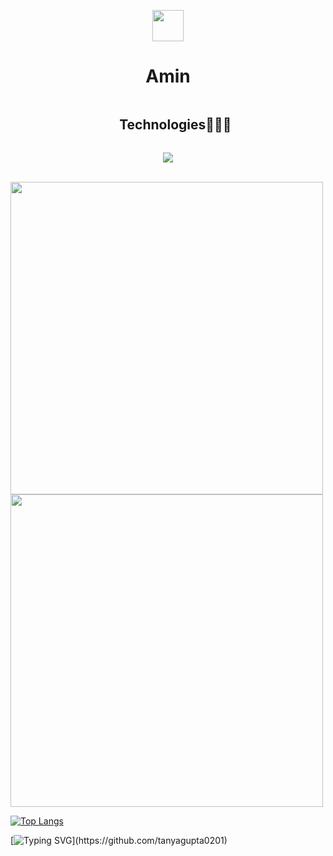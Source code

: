 <p align="center"><picture align="center"><img align="center" src = "https://github.com/7oSkaaa/7oSkaaa/blob/main/Images/about_me.gif?raw=true" width = 50px></picture></p>
<h1 align="center">Amin</h1>

<!--h1 without bottom border-->
<div id="user-content-toc">
  <ul align="center">
    <summary><h2 style="display: inline-block">Technologies👨🏻‍💻</h2></summary>
  </ul>
</div>
<!--tech stack icons-->
<p align="center">
  <a href="#">
    <img src="https://skillicons.dev/icons?i=git,css,discord,postgres,github,html,java,js,linux,mysql,vscode,idea,windows&perline=14" />
  </a>
</p>

<br>
<img src = "https://github-readme-streak-stats.herokuapp.com?user=tanyagupta0201&theme=dark&hide_border=false" width = 500>

<img src = "https://github-readme-stats.vercel.app/api?username=tanyagupta0201&show_icons=true&theme=dark" width = 500>

[![Top Langs](https://github-readme-stats.vercel.app/api/top-langs/?username=tanyagupta0201&theme=dark)](https://github.com/tanyagupta0201/github-readme-stats)

[![Typing SVG](https://readme-typing-svg.herokuapp.com/?lines=Thanks+For+Visiting!!&center=true&color="FF0000")](https://github.com/tanyagupta0201)
